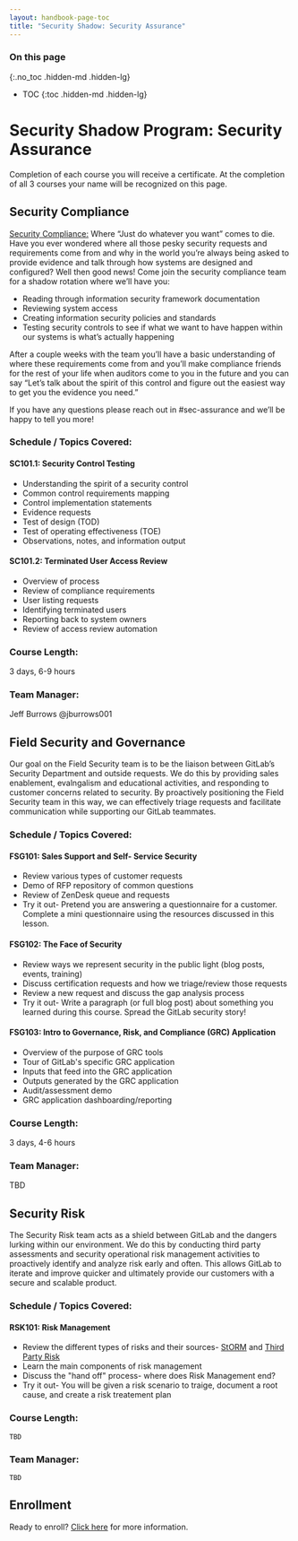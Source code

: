 ```yaml
---
layout: handbook-page-toc
title: "Security Shadow: Security Assurance"
---
```


### On this page

{:.no_toc .hidden-md .hidden-lg}

- TOC
{:toc .hidden-md .hidden-lg}

# Security Shadow Program: Security Assurance

Completion of each course you will receive a certificate.  At the completion of all 3 courses your name will be recognized on this page.

## Security Compliance

[Security Compliance:](https://about.gitlab.com/handbook/security/#security-compliance) Where “Just do whatever you want” comes to die.
Have you ever wondered where all those pesky security requests and requirements come from and why in the world you’re always being asked to provide evidence and talk through how systems are designed and configured? Well then good news! Come join the security compliance team for a shadow rotation where we’ll have you:
 
- Reading through information security framework documentation
- Reviewing system access
- Creating information security policies and standards
- Testing security controls to see if what we want to have happen within our systems is what’s actually happening

After a couple weeks with the team you’ll have a basic understanding of where these requirements come from and you’ll make compliance friends for the rest of your life when auditors come to you in the future and you can say “Let’s talk about the spirit of this control and figure out the easiest way to get you the evidence you need.”
 
If you have any questions please reach out in #sec-assurance and we’ll be happy to tell you more!

### Schedule / Topics Covered:
#### SC101.1: Security Control Testing
 - Understanding the spirit of a security control
 - Common control requirements mapping
 - Control implementation statements
 - Evidence requests
 - Test of design (TOD)
 - Test of operating effectiveness (TOE)
 - Observations, notes, and information output

#### SC101.2: Terminated User Access Review
 - Overview of process
 - Review of compliance requirements
 - User listing requests
 - Identifying terminated users
 - Reporting back to system owners
 - Review of access review automation

### Course Length:
3 days, 6-9 hours

### Team Manager:
Jeff Burrows @jburrows001

## Field Security and Governance

Our goal on the Field Security team is to be the liaison between GitLab’s Security Department and outside requests. We do this by providing sales enablement, evalngalism and educational activities, and responding to customer concerns related to security. By proactively positioning the Field Security team in this way, we can effectively triage requests and facilitate communication while supporting our GitLab teammates. 

### Schedule / Topics Covered:

#### FSG101: Sales Support and Self- Service Security
  - Review various types of customer requests
  - Demo of RFP repository of common questions
  - Review of ZenDesk queue and requests
  - Try it out- Pretend you are answering a questionnaire for a customer. Complete a mini questionnaire using the resources discussed in this lesson.

#### FSG102: The Face of Security
  - Review ways we represent security in the public light (blog posts, events, training)
  - Discuss certification requests and how we triage/review those requests
  - Review a new request and discuss the gap analysis process
  - Try it out- Write a paragraph (or full blog post) about something you learned during this course. Spread the GitLab security story! 

#### FSG103: Intro to Governance, Risk, and Compliance (GRC) Application
 - Overview of the purpose of GRC tools
 - Tour of GitLab's specific GRC application
 - Inputs that feed into the GRC application
 - Outputs generated by the GRC application
 - Audit/assessment demo
 - GRC application dashboarding/reporting

### Course Length:
3 days, 4-6 hours 

### Team Manager:
TBD

## Security Risk

The Security Risk team acts as a shield between GitLab and the dangers lurking within our environment. We do this by conducting third party assessments and security operational risk management activities to proactively identify and analyze risk early and often. This allows GitLab to iterate and improve quicker and ultimately provide our customers with a secure and scalable product.

### Schedule / Topics Covered:

#### RSK101: Risk Management 
  - Review the different types of risks and their sources- [StORM](/handbook/security/security-assurance/security-risk/storm-program/index.html) and [Third Party Risk](/handbook/security/security-assurance/security-risk/third-party-risk-management.html)
  - Learn the main components of risk management
  - Discuss the "hand off" process- where does Risk Management end?
  - Try it out- You will be given a risk scenario to traige, document a root cause, and create a risk treatement plan

### Course Length:
`TBD`

### Team Manager:
`TBD`

## Enrollment
Ready to enroll? [Click here](/handbook/security/security-shadow.html) for more information. 

